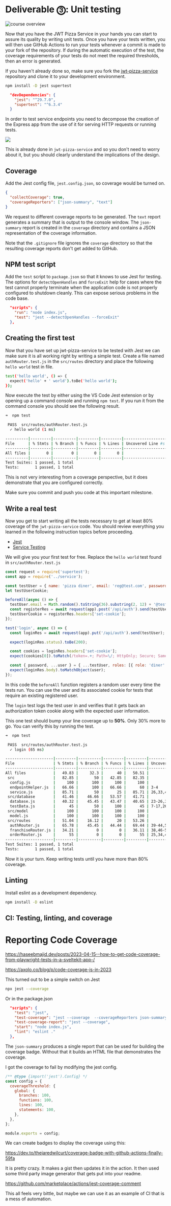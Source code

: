 # Deliverable ⓷: Unit testing

![course overview](../courseOverview.png)

Now that you have the JWT Pizza Service in your hands you can start to assure its quality by writing unit tests. Once you have your tests written, you will then use GitHub Actions to run your tests whenever a commit is made to your fork of the repository. If during the automatic execution of the test, the coverage requirements of your tests do not meet the required thresholds, then an error is generated.

If you haven't already done so, make sure you fork the [jwt-pizza-service](../jwtPizzaService/jwtPizzaService.md) repository and clone it to your development environment.

```sh
npm install -D jest supertest
```

```json
  "devDependencies": {
    "jest": "^29.7.0",
    "supertest": "^6.3.4"
  }
```

In order to test service endpoints you need to decompose the creation of the Express app from the use of it for serving HTTP requests or running tests.

![](../serviceTesting/endpointRequests.png)

This is already done in `jwt-pizza-service` and so you don't need to worry about it, but you should clearly understand the implications of the design.

## Coverage

Add the Jest config file, `jest.config.json`, so coverage would be turned on.

```json
{
  "collectCoverage": true,
  "coverageReporters": ["json-summary", "text"]
}
```

We request to different coverage reports to be generated. The `text` report generates a summary that is output to the console window. The `json-summary` report is created in the `coverage` directory and contains a JSON representation of the coverage information.

Note that the `.gitignore` file ignores the `coverage` directory so that the resulting coverage reports don't get added to GitHub.

## NPM test script

Add the `test` script to `package.json` so that it knows to use Jest for testing. The options for `detectOpenHandles` and `forceExit` help for cases where the test cannot properly terminate when the application code is not properly configured to shutdown cleanly. This can expose serious problems in the code base.

```json
  "scripts": {
    "run": "node index.js",
    "test": "jest --detectOpenHandles --forceExit"
  },
```

## Creating the first test

Now that you have set up jwt-pizza-service to be tested with Jest we can make sure it is all working right by writing a simple test. Create a file named `authRouter.test.js` in the `src/routes` directory and place the following `hello world` test in file.

```sh
test('hello world', () => {
  expect('hello' + ' world').toBe('hello world');
});
```

Now execute the test by either using the VS Code Jest extension or by opening up a command console and running `npm test`. If you run it from the command console you should see the following result.

```sh
➜  npm test

 PASS  src/routes/authRouter.test.js
  ✓ hello world (1 ms)

----------|---------|----------|---------|---------|-------------------
File      | % Stmts | % Branch | % Funcs | % Lines | Uncovered Line #s
----------|---------|----------|---------|---------|-------------------
All files |       0 |        0 |       0 |       0 |
----------|---------|----------|---------|---------|-------------------
Test Suites: 1 passed, 1 total
Tests:       1 passed, 1 total
```

This is not very interesting from a coverage perspective, but it does demonstrate that you are configured correctly.

Make sure you commit and push you code at this important milestone.

## Write a real test

Now you get to start writing all the tests necessary to get at least 80% coverage of the `jwt-pizza-service` code. You should review everything you learned in the following instruction topics before proceeding.

- [Jest](../jest/jest.md)
- [Service Testing](../serviceTesting/serviceTesting.md)

We will give you your first test for free. Replace the `hello world` test found in `src/authRouter.test.js`

```js
const request = require('supertest');
const app = require('../service');

const testUser = { name: 'pizza diner', email: 'reg@test.com', password: 'a' };
let testUserCookie;

beforeAll(async () => {
  testUser.email = Math.random().toString(36).substring(2, 12) + '@test.com';
  const registerRes = await request(app).post('/api/auth').send(testUser);
  testUserCookie = registerRes.headers['set-cookie'];
});

test('login', async () => {
  const loginRes = await request(app).put('/api/auth').send(testUser);

  expect(loginRes.status).toBe(200);

  const cookies = loginRes.headers['set-cookie'];
  expect(cookies[0]).toMatch(/token=.+; Path=\/; HttpOnly; Secure; SameSite=Strict/);

  const { password, ...user } = { ...testUser, roles: [{ role: 'diner' }] };
  expect(loginRes.body).toMatchObject(user);
});
```

In this code the `beforeAll` function registers a random user every time the tests run. You can use the user and its associated cookie for tests that require an existing registered user.

The `login` test logs the test user in and verifies that it gets back an authorization token cookie along with the expected user information.

This one test should bump your line coverage up to **50%**. Only 30% more to go. You can verify this by running the test.

```sh
➜  npm test

 PASS  src/routes/authRouter.test.js
  ✓ login (65 ms)

---------------------|---------|----------|---------|---------|-----------------------------------
File                 | % Stmts | % Branch | % Funcs | % Lines | Uncovered Line #s
---------------------|---------|----------|---------|---------|-----------------------------------
All files            |   49.83 |     32.3 |      40 |   50.51 |
 src                 |   82.85 |       50 |   42.85 |   82.35 |
  config.js          |     100 |      100 |     100 |     100 |
  endpointHelper.js  |   66.66 |      100 |   66.66 |      60 | 3-4
  service.js         |   85.71 |       50 |      25 |   85.71 | 26,33,40-41
 src/database        |   41.46 |    46.66 |   53.57 |   41.71 |
  database.js        |   40.32 |    45.45 |   43.47 |   40.65 | 23-26,39-41,58,70-184,193-197,297
  testData.js        |      45 |       50 |     100 |      45 | 7-17,26-48,57-96,107-134
 src/model           |     100 |      100 |     100 |     100 |
  model.js           |     100 |      100 |     100 |     100 |
 src/routes          |   51.04 |    16.12 |      20 |   53.26 |
  authRouter.js      |   65.78 |    45.45 |   44.44 |   69.44 | 39-44,50-53,61,81-82
  franchiseRouter.js |   34.21 |        0 |       0 |   36.11 | 38,46-52,60-65,73-78,86-91,99-105
  orderRouter.js     |      55 |        0 |       0 |      55 | 25,34,43-54
---------------------|---------|----------|---------|---------|-----------------------------------
Test Suites: 1 passed, 1 total
Tests:       1 passed, 1 total
```

Now it is your turn. Keep writing tests until you have more than 80% coverage.

## Linting

Install eslint as a development dependency.

```sh
npm install -D eslint
```

## CI: Testing, linting, and coverage

# Reporting Code Coverage

https://haseebmajid.dev/posts/2023-04-15--how-to-get-code-coverage-from-playwright-tests-in-a-sveltekit-app-/

https://axolo.co/blog/p/code-coverage-js-in-2023

This turned out to be a simple switch on Jest

```sh
npx jest --coverage
```

Or in the package.json

```json
  "scripts": {
    "test": "jest",
    "test-coverage": "jest --coverage  --coverageReporters json-summary",
    "test-coverage-report": "jest --coverage",
    "start": "node index.js",
    "lint": "eslint ."
  },
```

The `json-summary` produces a single report that can be used for building the coverage badge. Without that it builds an HTML file that demonstrates the coverage.

I got the coverage to fail by modifying the jest config.

```js
/** @type {import('jest').Config} */
const config = {
  coverageThreshold: {
    global: {
      branches: 100,
      functions: 100,
      lines: 100,
      statements: 100,
    },
  },
};

module.exports = config;
```

We can create badges to display the coverage using this:

https://dev.to/thejaredwilcurt/coverage-badge-with-github-actions-finally-59fa

It is pretty crazy. It makes a gist then updates it in the action. It then used some third party image generator that gets put into your readme.

https://github.com/marketplace/actions/jest-coverage-comment

This all feels very bittle, but maybe we can use it as an example of CI that is a mess of automation.
